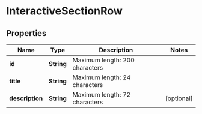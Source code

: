 

# InteractiveSectionRow


## Properties

| Name | Type | Description | Notes |
|------------ | ------------- | ------------- | -------------|
|**id** | **String** | Maximum length: 200 characters |  |
|**title** | **String** | Maximum length: 24 characters |  |
|**description** | **String** | Maximum length: 72 characters |  [optional] |



